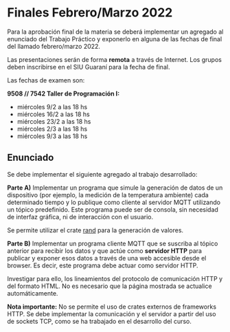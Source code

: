 # Finales Febrero/Marzo 2022

Para la aprobación final de la materia se deberá implementar un agregado al enunciado del Trabajo Práctico y exponerlo en alguna de las fechas de final del llamado febrero/marzo 2022.

Las presentaciones serán de forma **remota** a través de Internet. Los grupos deben inscribirse en el SIU Guaraní para la fecha de final.

Las fechas de examen son:

**9508 // 7542 Taller de Programación I:**

- miércoles 9/2 a las 18 hs
- miércoles 16/2 a las 18 hs
- miércoles 23/2 a las 18 hs
- miércoles 2/3 a las 18 hs
- miércoles 9/3 a las 18 hs

## Enunciado

Se debe implementar el siguiente agregado al trabajo desarrollado:

**Parte A)** Implementar un programa que simule la generación de datos de un dispositivo (por ejemplo, la medición de la temperatura ambiente) cada determinado tiempo y lo publique como cliente al servidor MQTT utilizando un tópico predefinido. Este programa puede ser de consola, sin necesidad de interfaz gráfica, ni de interacción con el usuario.

Se permite utilizar el crate [rand](https://crates.io/crates/rand) para la generación de valores.

**Parte B)** Implementar un programa cliente MQTT que se suscriba al tópico anterior para recibir los datos y que actúe como **servidor HTTP** para publicar y exponer esos datos a través de una web accesible desde el browser. Es decir, este programa debe actuar como servidor HTTP.

Investigar para ello, los lineamientos del protocolo de comunicación HTTP y del formato HTML. No es necesario que la página mostrada se actualice automáticamente.

**Nota importante:** No se permite el uso de crates externos de frameworks HTTP. Se debe implementar la comunicación y el servidor a partir del uso de sockets TCP, como se ha trabajado en el desarrollo del curso.
 